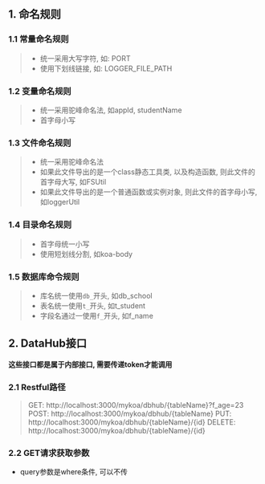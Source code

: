 ## 1. 命名规则

### 1.1 常量命名规则

> * 统一采用大写字符, 如: PORT
> * 使用下划线链接, 如: LOGGER_FILE_PATH

### 1.2 变量命名规则

> * 统一采用驼峰命名法, 如appId, studentName
> * 首字母小写

### 1.3 文件命名规则

> * 统一采用驼峰命名法
> * 如果此文件导出的是一个class静态工具类, 以及构造函数, 则此文件的首字母大写, 如FSUtil
> * 如果此文件导出的是一个普通函数或实例对象, 则此文件的首字母小写, 如loggerUtil

### 1.4 目录命名规则

> * 首字母统一小写
> * 使用短划线分割, 如koa-body

### 1.5 数据库命令规则

> * 库名统一使用`db_`开头, 如db_school
> * 表名统一使用`t_`开头, 如t_student
> * 字段名通过一使用`f_`开头, 如f_name

## 2. DataHub接口

**这些接口都是属于内部接口, 需要传递token才能调用**

### 2.1 Restful路径

> GET: http://localhost:3000/mykoa/dbhub/{tableName}?f_age=23
> POST: http://localhost:3000/mykoa/dbhub/{tableName}
> PUT: http://localhost:3000/mykoa/dbhub/{tableName}/{id}
> DELETE: http://localhost:3000/mykoa/dbhub/{tableName}/{id}

### 2.2 GET请求获取参数

* query参数是where条件, 可以不传

  


